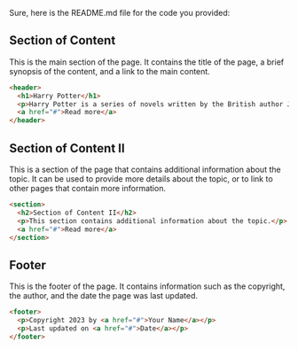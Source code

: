 Sure, here is the README.md file for the code you provided:

## Section of Content

This is the main section of the page. It contains the title of the page, a brief synopsis of the content, and a link to the main content.

```html
<header>
  <h1>Harry Potter</h1>
  <p>Harry Potter is a series of novels written by the British author J. K. Rowling, in which the protagonist is a young wizard, Harry Potter, and his friends Hermione Granger and Ron Weasley, during the years they spend at Hogwarts School of Witchcraft and Wizardry.</p>
  <a href="#">Read more</a>
</header>
```

## Section of Content II

This is a section of the page that contains additional information about the topic. It can be used to provide more details about the topic, or to link to other pages that contain more information.

```html
<section>
  <h2>Section of Content II</h2>
  <p>This section contains additional information about the topic.</p>
  <a href="#">Read more</a>
</section>
```

## Footer

This is the footer of the page. It contains information such as the copyright, the author, and the date the page was last updated.

```html
<footer>
  <p>Copyright 2023 by <a href="#">Your Name</a></p>
  <p>Last updated on <a href="#">Date</a></p>
</footer>
```